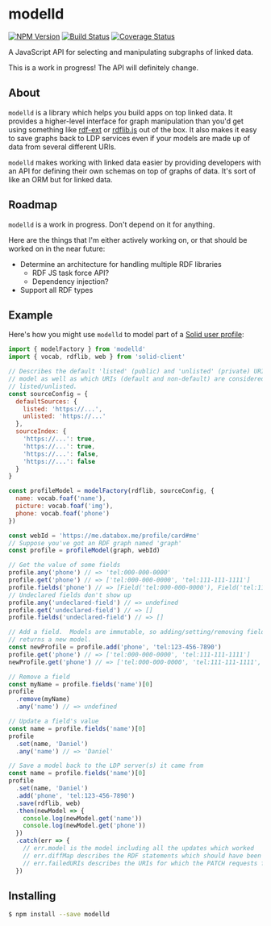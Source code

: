 # modelld
[![NPM Version](https://img.shields.io/npm/v/modelld.svg?style=flat)](https://npm.im/modelld)
[![Build Status](https://travis-ci.org/dan-f/modelld.svg)](https://travis-ci.org/dan-f/modelld)
[![Coverage Status](https://coveralls.io/repos/github/dan-f/modelld/badge.svg?branch=master)](https://coveralls.io/github/dan-f/modelld?branch=master)

A JavaScript API for selecting and manipulating subgraphs of linked data.

This is a work in progress!  The API will definitely change.

## About

`modelld` is a library which helps you build apps on top linked data.  It
provides a higher-level interface for graph manipulation than you'd get using
something like [rdf-ext](https://github.com/rdf-ext/rdf-ext) or
[rdflib.js](https://github.com/linkeddata/rdflib.js/) out of the box.  It also
makes it easy to save graphs back to LDP services even if your models are made
up of data from several different URIs.

`modelld` makes working with linked data easier by providing developers with an
API for defining their own schemas on top of graphs of data.  It's sort of like
an ORM but for linked data.

## Roadmap

`modelld` is a work in progress.  Don't depend on it for anything.

Here are the things that I'm either actively working on, or that should be
worked on in the near future:

- Determine an architecture for handling multiple RDF libraries
  - RDF JS task force API?
  - Dependency injection?
- Support all RDF types

## Example

Here's how you might use `modelld` to model part of a
[Solid user profile](https://github.com/solid/solid-spec/blob/master/solid-webid-profiles.md):

```javascript
import { modelFactory } from 'modelld'
import { vocab, rdflib, web } from 'solid-client'

// Describes the default 'listed' (public) and 'unlisted' (private) URIs for the
// model as well as which URIs (default and non-default) are considered
// listed/unlisted.
const sourceConfig = {
  defaultSources: {
    listed: 'https://...',
    unlisted: 'https://...'
  },
  sourceIndex: {
    'https://...': true,
    'https://...': true,
    'https://...': false,
    'https://...': false
  }
}

const profileModel = modelFactory(rdflib, sourceConfig, {
  name: vocab.foaf('name'),
  picture: vocab.foaf('img'),
  phone: vocab.foaf('phone')
})

const webId = 'https://me.databox.me/profile/card#me'
// Suppose you've got an RDF graph named 'graph'
const profile = profileModel(graph, webId)

// Get the value of some fields
profile.any('phone') // => 'tel:000-000-0000'
profile.get('phone') // => ['tel:000-000-0000', 'tel:111-111-1111']
profile.fields('phone') // => [Field('tel:000-000-0000'), Field('tel:111-111-1111')]
// Undeclared fields don't show up
profile.any('undeclared-field') // => undefined
profile.get('undeclared-field') // => []
profile.fields('undeclared-field') // => []

// Add a field.  Models are immutable, so adding/setting/removing fields always
// returns a new model.
const newProfile = profile.add('phone', 'tel:123-456-7890')
profile.get('phone') // => ['tel:000-000-0000', 'tel:111-111-1111']
newProfile.get('phone') // => ['tel:000-000-0000', 'tel:111-111-1111', 'tel:123-456-7890']

// Remove a field
const myName = profile.fields('name')[0]
profile
  .remove(myName)
  .any('name') // => undefined

// Update a field's value
const name = profile.fields('name')[0]
profile
  .set(name, 'Daniel')
  .any('name') // => 'Daniel'

// Save a model back to the LDP server(s) it came from
const name = profile.fields('name')[0]
profile
  .set(name, 'Daniel')
  .add('phone', 'tel:123-456-7890')
  .save(rdflib, web)
  .then(newModel => {
    console.log(newModel.get('name'))
    console.log(newModel.get('phone'))
  })
  .catch(err => {
    // err.model is the model including all the updates which worked
    // err.diffMap describes the RDF statements which should have been inserted and removed from the server
    // err.failedURIs describes the URIs for which the PATCH requests failed
  })
```

## Installing

```sh
$ npm install --save modelld
```
